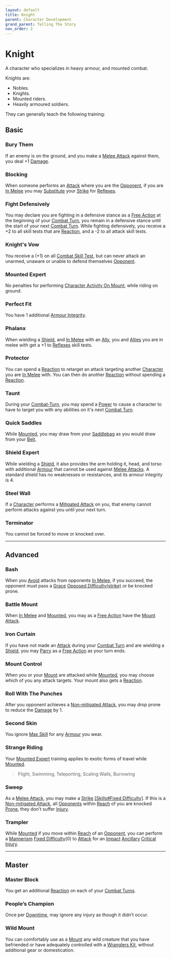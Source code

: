 ```yaml
---
layout: default
title: Knight
parent: Character Development
grand_parent: Telling The Story
nav_order: 2
---
```

# Knight
A character who specializes in heavy armour, and mounted combat.

Knights are: 
* Nobles.
* Knights.
* Mounted riders.
* Heavily armoured soldiers.

They can generally teach the following training:

## Basic

### Bury Them
If an enemy is on the ground, and you make a [Melee Attack](Terminology#Melee%20Attack) against them, you deal +1 [Damage](Terminology#Damage).

### Blocking
When someone performs an [Attack](Terminology#Attack) where you are the [Opponent](Terminology#Opponent), if you are [In Melee](Effects#In%20Melee) you may [Substitute](Terminology#Substitute) your [Strike](Strength#Strike) for [Reflexes](Agility#Reflexes).

### Fight Defensively
You may declare you are fighting in a defensive stance as a [Free Action](Terminology#Free%20Action) at the beginning of your [Combat Turn](Terminology#Combat%20Turn), you remain in a defensive stance until the start of your next [Combat Turn](Terminology#Combat%20Turn). While fighting defensively, you receive a +2 to all skill tests that are [Reaction](Terminology#Reaction), and a -2 to all attack skill tests.

### Knight's Vow
You receive a (+1) on all [Combat Skill Test](Terminology#Combat%20Action), but can never attack an unarmed, unaware or unable to defend themselves [Opponent](Terminology#Opponent). 

### Mounted Expert
No penalties for performing [Character Activity On Mount](Mounts#Character%20Activity%20On%20Mount), while riding on ground.

### Perfect Fit
You have 1 additional [Armour Integrity](Armour#Armour%20Integrity).

### Phalanx
When wielding a [Shield](Terminology#Shield), and [In Melee](Effects#In%20Melee) with an [Ally](Terminology#Ally), you and [Allies](Terminology#Ally) you are in melee with get a +1 to [Reflexes](Agility#Reflexes) skill tests.

### Protector
You can spend a [Reaction](Terminology#Reaction) to retarget an attack targeting another [Character](Terminology#Character) you are [In Melee](Effects#In%20Melee) with. You can then do another [Reaction](Terminology#Reaction) without spending a [Reaction](Terminology#Reaction).

### Taunt
During your [Combat-Turn](Combat-Turn), you may spend a [Power](Stats#Power) to cause a character to have to target you with any abilities on it's next [Combat Turn](Terminology#Combat%20Turn).

### Quick Saddles
While [Mounted](Terminology#Mounted), you may draw from your [Saddlebag](Storage#Saddlebag) as you would draw from your [Belt](Storage#Belt).

### Shield Expert
While wielding a [Shield](Terminology#Shield), it also provides the arm holding it, head, and torso with additional [Armour](Armour) that cannot be used against [Melee Attacks](Terminology#Melee%20Attack). A standard shield has no weaknesses or resistances, and its armour integrity is 4.

### Steel Wall
If a [Character](Terminology#Character) performs a [Mitigated Attack](Terminology#Mitigated%20Attack) on you, that enemy cannot perform attacks against you until your next turn.

### Terminator
You cannot be forced to move or knocked over.


---

## Advanced

### Bash
When you [Avoid](Reacting-To-Attacks#Avoid) attacks from opponents [In Melee](Effects#In%20Melee), if you succeed, the opponent must pass a [Grace](Agility#Grace) [Opposed Difficulty(strike)](Skills#Opposed%20Difficulty) or be knocked prone.

### Battle Mount
When [In Melee](Effects#In%20Melee) and [Mounted](Terminology#Mounted), you may as a [Free Action](Terminology#Free%20Action) have the [Mount](Mounts) [Attack](Terminology#Attack).

### Iron Curtain
If you have not made an [Attack](Terminology#Attack) during your [Combat Turn](Terminology#Combat%20Turn) and are wielding a [Shield](Terminology#Shield), you may [Parry](Special-Combat-Actions#Parry) as a [Free Action](Terminology#Free%20Action) as your turn ends.

### Mount Control
When you or your [Mount](Mounts) are attacked while [Mounted](Terminology#Mounted), you may choose which of you any attack targets. Your mount also gets a [Reaction](Terminology#Reaction).

### Roll With The Punches
After you opponent achieves a [Non-mitigated Attack](Terminology#Non-mitigated%20Attack), you may drop prone to reduce the [Damage](Terminology#Damage) by 1.

### Second Skin
You ignore [Max Skill](Armour#Skill%20Penalty) for any [Armour](Armour) you wear.

### Strange Riding
Your [Mounted Expert](#Mounted%20Expert) training applies to exotic forms of travel while [Mounted](Terminology#Mounted).

> Flight, Swimming, Teleporting, Scaling Walls, Burrowing

### Sweep
As a [Melee Attack](Terminology#Melee%20Attack), you may make a [Strike](Strength#Strike) [[Skills#Fixed Difficulty]](0). If this is a [Non-mitigated Attack](Terminology#Non-mitigated%20Attack), all [Opponents](Terminology#Opponent) within [Reach](Movement#Reach) of you are knocked [Prone](Effects#Prone), they don't suffer [Injury](Injury).

### Trampler
While [Mounted](Terminology#Mounted) if you move within [Reach](Movement#Reach) of an [Opponent](Terminology#Opponent), you can perform a [Mannerism](Communication#Mannerism) [Fixed Difficulty](Skills#Fixed%20Difficulty)(0) to [Attack](Terminology#Attack) for an [Impact](Injury#Impact) [Ancillary](Injury#Ancillary) [Critical Injury](Injury#Critical%20Injury).

---

## Master

### Master Block
You get an additional [Reaction](Terminology#Reaction) on each of your [Combat Turns](Terminology#Combat%20Turn).

### People’s Champion
Once per [Downtime](Telling-The-Story#Downtime), may ignore any injury as though it didn’t occur.

### Wild Mount
You can comfortably use as a [Mount](Mounts) any wild creature that you have befriended or have adequately controlled with a [Wranglers Kit](Example-Gear#Wranglers%20Kit), without additional gear or domestication.
